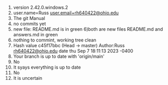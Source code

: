1) version 2.42.0.windows.2
2) user.name=Russ
user.email+rh640422@ohio.edu
3) The git Manual 
4) no commits yet 
5) new file: README.md is in green
6)both are new files README.md and answers.md in green
7) nothing to commint, working tree clean
8)  Hash value c45f17bbc
(Head -> master)
Author:Russ <rh640422@ohio.edu> date thu Sep 7 18:11:13 2023 -0400
9) Your branch is up to date with 'origin/main'
10) No 
11) It syays everything is up to date 
12) No 
13) It is uncertain 
 
 
